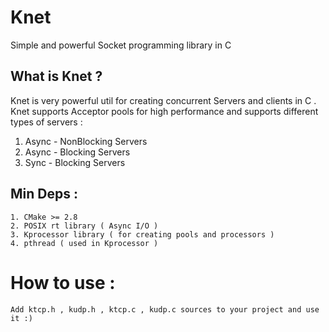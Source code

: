 # Knet
Simple and powerful Socket programming library in C



## What is Knet ?

Knet is very powerful util for creating concurrent Servers and clients in C .
Knet supports Acceptor pools for high performance and supports different types of servers : 

1. Async - NonBlocking Servers 
2. Async - Blocking Servers
3. Sync - Blocking Servers

## Min Deps : 
```
1. CMake >= 2.8
2. POSIX rt library ( Async I/O )
3. Kprocessor library ( for creating pools and processors )
4. pthread ( used in Kprocessor )
```

# How to use :
```
Add ktcp.h , kudp.h , ktcp.c , kudp.c sources to your project and use it :)
```
